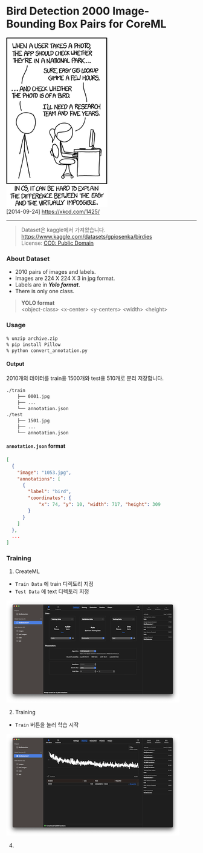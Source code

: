 # Bird Detection 2000 Image-Bounding Box Pairs for CoreML

![Tasks](./docs/tasks.png)  
[2014-09-24] https://xkcd.com/1425/

---

> Dataset은 kaggle에서 가져왔습니다.
> https://www.kaggle.com/datasets/gpiosenka/birdies  
> License: [CC0: Public Domain](https://creativecommons.org/publicdomain/zero/1.0/)

### About Dataset

- 2010 pairs of images and labels.
- Images are 224 X 224 X 3 in jpg format.
- Labels are in _**Yolo format**_.
- There is only one class.

> **YOLO format**  
> &lt;object-class&gt; &lt;x-center&gt; &lt;y-centers&gt; &lt;width&gt; &lt;height&gt;  

### Usage

```shell
% unzip archive.zip
% pip install Pillow
% python convert_annotation.py
```

#### Output

2010개의 데이터를 train용 1500개와 test용 510개로 분리 저장합니다.

```plain
./train
    ├── 0001.jpg
    ├── ...
    └── annotation.json
./test
    ├── 1501.jpg
    ├── ...
    └── annotation.json
```

#### `annotation.json` format

```json
[
  {
    "image": "1053.jpg",
    "annotations": [
      {
        "label": "bird",
        "coordinates": { 
            "x": 74, "y": 10, "width": 717, "height": 309
        }
      }
    ]
  },
  ...
]
```

### Training

1. CreateML

- `Train Data` 에 train 디렉토리 지정
- `Test Data` 에 text 디렉토리 지정

![training](./docs/createml-1.png)

2. Training

- `Train` 버튼을 눌러 학습 시작

![training](./docs/createml-2.png)

4. 
